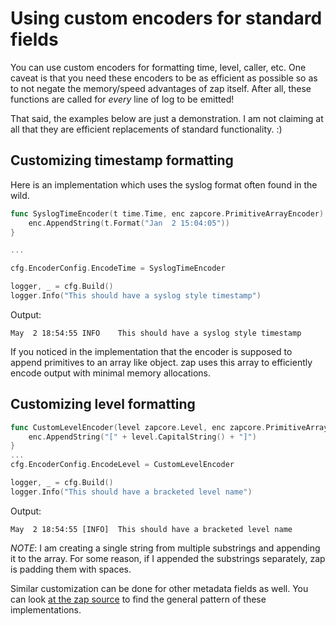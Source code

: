 # Using custom encoders for standard fields

You can use custom encoders for formatting time, level, caller, etc. One caveat
is that you need these encoders to be as efficient as possible so as to not
negate the memory/speed advantages of zap itself. After all, these functions 
are called for *every* line of log to be emitted!

That said, the examples below are just a demonstration. I am not claiming at all 
that they are efficient replacements of standard functionality. :)

## Customizing timestamp formatting

Here is an implementation which uses the syslog format often found in the wild.

```go
func SyslogTimeEncoder(t time.Time, enc zapcore.PrimitiveArrayEncoder) {
	enc.AppendString(t.Format("Jan  2 15:04:05"))
}

...

cfg.EncoderConfig.EncodeTime = SyslogTimeEncoder

logger, _ = cfg.Build()
logger.Info("This should have a syslog style timestamp")
```

Output:

```
May  2 18:54:55 INFO    This should have a syslog style timestamp
```

If you noticed in the implementation that the encoder is supposed to append
primitives to an array like object. zap uses this array to efficiently encode
output with minimal memory allocations.

## Customizing level formatting

```go
func CustomLevelEncoder(level zapcore.Level, enc zapcore.PrimitiveArrayEncoder) {
	enc.AppendString("[" + level.CapitalString() + "]")
}
...
cfg.EncoderConfig.EncodeLevel = CustomLevelEncoder

logger, _ = cfg.Build()
logger.Info("This should have a bracketed level name")
```

Output:

```
May  2 18:54:55 [INFO]  This should have a bracketed level name
```

*NOTE*: I am creating a single string from multiple substrings and appending 
it to the array. For some reason, if I appended the substrings separately, zap
is padding them with spaces.

Similar customization can be done for other metadata fields as well. You can
look [at the zap source](https://sourcegraph.com/github.com/uber-go/zap/-/blob/zapcore/encoder.go)
to find the general pattern of these implementations.
